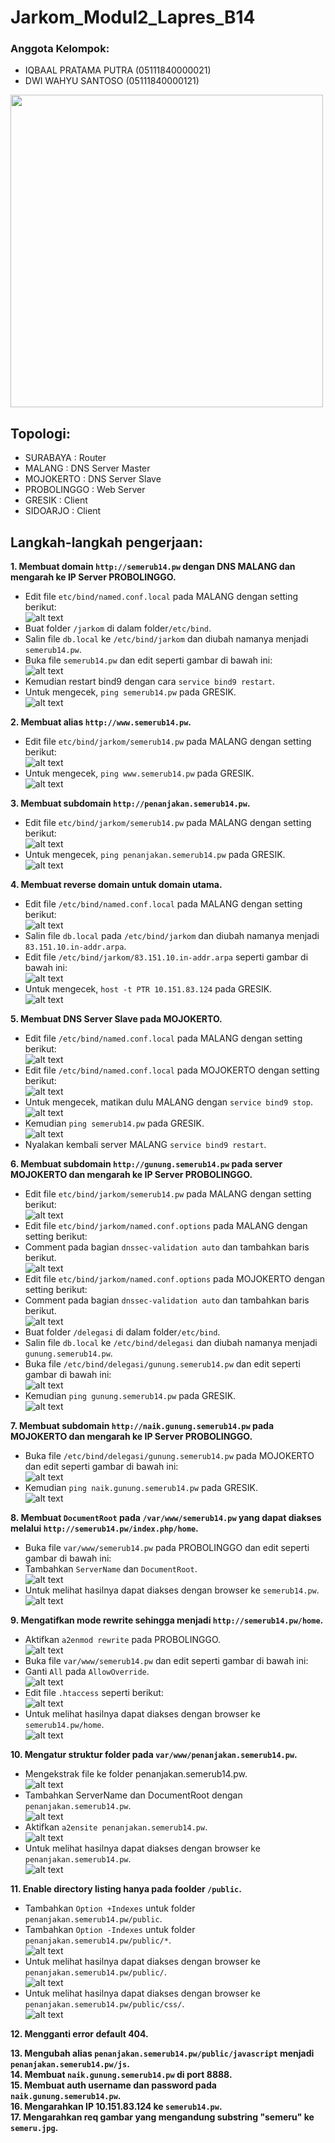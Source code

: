 # **Jarkom_Modul2_Lapres_B14**
### Anggota Kelompok:
- IQBAAL PRATAMA PUTRA  (05111840000021)
- DWI WAHYU SANTOSO     (05111840000121)

<img src="images/topologi.PNG" width="500">

## Topologi:
- SURABAYA    : Router
- MALANG      : DNS Server Master
- MOJOKERTO   : DNS Server Slave
- PROBOLINGGO : Web Server
- GRESIK      : Client
- SIDOARJO    : Client

## Langkah-langkah pengerjaan:
**1. Membuat domain `http://semerub14.pw` dengan DNS MALANG dan mengarah ke IP Server PROBOLINGGO.** <br>
- Edit file `etc/bind/named.conf.local` pada MALANG dengan setting berikut: <br>
![alt text](/images/1.1.png) <br>
- Buat folder `/jarkom` di dalam folder`/etc/bind`. <br> 
- Salin file `db.local` ke `/etc/bind/jarkom` dan diubah namanya menjadi `semerub14.pw`. <br>
- Buka file `semerub14.pw` dan edit seperti gambar di bawah ini: <br>
![alt text](/images/1.2.png) <br>
- Kemudian restart bind9 dengan cara `service bind9 restart`. <br>
- Untuk mengecek, `ping semerub14.pw` pada GRESIK. <br>
![alt text](/images/1.3.png) <br>

**2. Membuat alias `http://www.semerub14.pw`.** <br>
- Edit file `etc/bind/jarkom/semerub14.pw` pada MALANG dengan setting berikut: <br>
![alt text](/images/2.1.png) <br>
- Untuk mengecek, `ping www.semerub14.pw` pada GRESIK. <br>
![alt text](/images/2.2.png) <br>

**3. Membuat subdomain `http://penanjakan.semerub14.pw`.** <br>
- Edit file `etc/bind/jarkom/semerub14.pw` pada MALANG dengan setting berikut: <br>
![alt text](/images/3.1.png) <br>
- Untuk mengecek, `ping penanjakan.semerub14.pw` pada GRESIK. <br>
![alt text](/images/3.2.png) <br>

**4. Membuat reverse domain untuk domain utama.** <br>
- Edit file `/etc/bind/named.conf.local` pada MALANG dengan setting berikut: <br>
![alt text](/images/4.1.png) <br>
- Salin file `db.local` pada `/etc/bind/jarkom` dan diubah namanya menjadi `83.151.10.in-addr.arpa`. <br>
- Edit file `/etc/bind/jarkom/83.151.10.in-addr.arpa` seperti gambar di bawah ini: <br>
![alt text](/images/4.2.png) <br>
- Untuk mengecek, `host -t PTR 10.151.83.124` pada GRESIK. <br>
![alt text](/images/4.3.png) <br>

**5. Membuat DNS Server Slave pada MOJOKERTO.** <br>
- Edit file `/etc/bind/named.conf.local` pada MALANG dengan setting berikut: <br>
![alt text](/images/5.1.png) <br>
- Edit file `/etc/bind/named.conf.local` pada MOJOKERTO dengan setting berikut: <br>
![alt text](/images/5.2.png) <br>
- Untuk mengecek, matikan dulu MALANG dengan `service bind9 stop`. <br>
![alt text](/images/5.3.png) <br>
- Kemudian `ping semerub14.pw` pada GRESIK. <br>
![alt text](/images/5.4.png) <br>
- Nyalakan kembali server MALANG `service bind9 restart`. <br>

**6. Membuat subdomain `http://gunung.semerub14.pw` pada server MOJOKERTO dan mengarah ke IP Server PROBOLINGGO.** <br>
- Edit file `etc/bind/jarkom/semerub14.pw` pada MALANG dengan setting berikut: <br>
![alt text](/images/6.1.png) <br>
- Edit file `etc/bind/jarkom/named.conf.options` pada MALANG dengan setting berikut: <br>
- Comment pada bagian `dnssec-validation auto` dan tambahkan baris berikut. <br>
![alt text](/images/6.2.png) <br>
- Edit file `etc/bind/jarkom/named.conf.options` pada MOJOKERTO dengan setting berikut: <br>
- Comment pada bagian `dnssec-validation auto` dan tambahkan baris berikut. <br>
![alt text](/images/6.3.png) <br>
- Buat folder `/delegasi` di dalam folder`/etc/bind`. <br> 
- Salin file `db.local` ke `/etc/bind/delegasi` dan diubah namanya menjadi `gunung.semerub14.pw`. <br>
- Buka file `/etc/bind/delegasi/gunung.semerub14.pw` dan edit seperti gambar di bawah ini: <br>
![alt text](/images/6.4.png) <br>
- Kemudian `ping gunung.semerub14.pw` pada GRESIK. <br>
![alt text](/images/6.5.png) <br>

**7. Membuat subdomain `http://naik.gunung.semerub14.pw` pada MOJOKERTO dan mengarah ke IP Server PROBOLINGGO.** <br>
- Buka file `/etc/bind/delegasi/gunung.semerub14.pw` pada MOJOKERTO dan edit seperti gambar di bawah ini: <br>
![alt text](/images/7.1.png) <br>
- Kemudian `ping naik.gunung.semerub14.pw` pada GRESIK. <br>
![alt text](/images/7.2.png) <br>

**8. Membuat `DocumentRoot` pada `/var/www/semerub14.pw` yang dapat diakses melalui `http://semerub14.pw/index.php/home`.** <br>
- Buka file `var/www/semerub14.pw` pada PROBOLINGGO dan edit seperti gambar di bawah ini: <br>
- Tambahkan `ServerName` dan `DocumentRoot`. <br>
![alt text](/images/8.1.PNG) <br>
- Untuk melihat hasilnya dapat diakses dengan browser ke `semerub14.pw`. <br>
![alt text](/images/8.2.jpeg) <br>

**9. Mengatifkan mode rewrite sehingga menjadi `http://semerub14.pw/home`.** <br>
- Aktifkan `a2enmod rewrite` pada PROBOLINGGO. <br>
![alt text](/images/9.1.png) <br>
- Buka file `var/www/semerub14.pw` dan edit seperti gambar di bawah ini: <br>
- Ganti `All` pada `AllowOverride`. <br>
![alt text](/images/9.2.png) <br>
- Edit file `.htaccess` seperti berikut: <br>
![alt text](/images/9.3.png) <br>
- Untuk melihat hasilnya dapat diakses dengan browser ke `semerub14.pw/home`. <br>
![alt text](/images/9.4.jpeg) <br>

**10. Mengatur struktur folder pada `var/www/penanjakan.semerub14.pw`.** <br>
- Mengekstrak file ke folder penanjakan.semerub14.pw. <br>
![alt text](/images/10.1.jpeg) <br>
- Tambahkan ServerName dan DocumentRoot dengan `penanjakan.semerub14.pw`. <br>
![alt text](/images/10.2.jpeg) <br>
- Aktifkan `a2ensite penanjakan.semerub14.pw`. <br>
![alt text](/images/10.3.jpeg) <br>
- Untuk melihat hasilnya dapat diakses dengan browser ke `penanjakan.semerub14.pw`. <br>
![alt text](/images/10.4.jpeg) <br>

**11. Enable directory listing hanya pada foolder `/public`.** <br>
- Tambahkan `Option +Indexes` untuk folder `penanjakan.semerub14.pw/public`. <br>
- Tambahkan `Option -Indexes` untuk folder `penanjakan.semerub14.pw/public/*`. <br>
![alt text](/images/11.1.jpeg) <br>
- Untuk melihat hasilnya dapat diakses dengan browser ke `penanjakan.semerub14.pw/public/`. <br>
![alt text](/images/11.2.jpeg) <br>
- Untuk melihat hasilnya dapat diakses dengan browser ke `penanjakan.semerub14.pw/public/css/`. <br>
![alt text](/images/11.3.jpeg) <br>

**12. Mengganti error default 404.** <br>

**13. Mengubah alias `penanjakan.semerub14.pw/public/javascript` menjadi `penanjakan.semerub14.pw/js`.** <br>
**14. Membuat `naik.gunung.semerub14.pw` di port 8888.** <br>
**15. Membuat auth username dan password pada `naik.gunung.semerub14.pw`.** <br>
**16. Mengarahkan IP 10.151.83.124 ke `semerub14.pw`.** <br>
**17. Mengarahkan req gambar yang mengandung substring "semeru" ke `semeru.jpg`.** <br>


